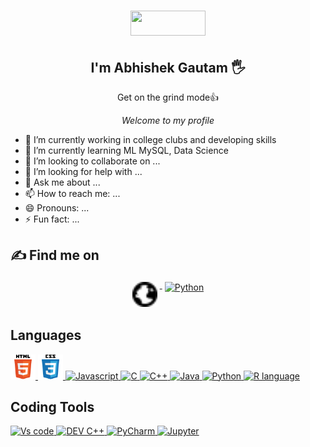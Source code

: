 <h1 align="center"><img src="https://pa1.narvii.com/6546/2c324c2269e27c0f3cbfcd0e758896a03ba18737_hq.gif" width="120" height="40"></h1>
<h2 align="center">I'm Abhishek Gautam 🖐</h2>

<p align="center">Get on the grind mode👍</p>
<p align="center"><i>Welcome to my profile</i></p>

- 🔭 I’m currently working in college clubs and developing skills
- 🌱 I’m currently learning ML MySQL, Data Science
- 👯 I’m looking to collaborate on ...
- 🤔 I’m looking for help with ...
- 💬 Ask me about ...
- 📫 How to reach me: ...
- 😄 Pronouns: ...
- ⚡ Fun fact: ...

## ✍ Find me on
<p align="center">
 <a href="https://github.com/abhishek-220/" target="_blank" rel="noopener noreferrer"> <img src="https://raw.githubusercontent.com/iconic/open-iconic/master/svg/globe.svg" alt="Python" height="40" style="vertical-align:top; margin:4px"> </a>
 <a href="mailto:seigrain5676@gmail.com"> <img src="https://cdn.jsdelivr.net/npm/simple-icons@v3/icons/gmail.svg" alt="Python" height="40" style="vertical-align:top; margin:4px"></a>
</p>




## Languages
<p align="left">
 <a href="https://html.com/">
  <img src="https://raw.githubusercontent.com/devicons/devicon/master/icons/html5/html5-original-wordmark.svg" alt="Html" width="40" height="40">
 </a>
  <a href="https://www.w3schools.com/w3css/defaulT.asp">
  <img src="https://raw.githubusercontent.com/devicons/devicon/master/icons/css3/css3-original-wordmark.svg" alt="CSS" width="40" height="40">
 </a>
  </a>
   <a href="https://www.learn-js.org/">
  <img src="https://seeklogo.com/images/J/javascript-logo-E967E87D74-seeklogo.com.png" alt="Javascript" width="40" height="40">
 </a>
  <a href="https://www.cprogramming.com/">
  <img src="https://upload.wikimedia.org/wikipedia/commons/1/19/C_Logo.png" alt="C" width="40" height="40">
 </a>
  <a href="https://www.w3schools.com/CPP/default.asp">
  <img src="https://upload.wikimedia.org/wikipedia/commons/thumb/1/18/ISO_C%2B%2B_Logo.svg/306px-ISO_C%2B%2B_Logo.svg.png" alt="C++" width="40" height="40">
 </a>
   <a href="https://www.w3schools.com/java/default.asp">
  <img src="https://www.vectorlogo.zone/logos/java/java-vertical.svg" alt="Java" width="40" height="40">
 </a>
  </a>
   <a href="https://www.python.org">
  <img src="https://seeklogo.com/images/P/python-logo-A32636CAA3-seeklogo.com.png" alt="Python" width="40" height="40">
 </a>
   <a href="https://www.w3schools.com/r/default.asp">
  <img src="https://upload.wikimedia.org/wikipedia/commons/thumb/1/1b/R_logo.svg/724px-R_logo.svg.png" alt="R language" width="40" height="40">
 </a>
 </p>
 
 
 ## Coding Tools
 <p align="left">
 <a href="https://code.visualstudio.com/">
  <img src="https://upload.wikimedia.org/wikipedia/commons/thumb/9/9a/Visual_Studio_Code_1.35_icon.svg/512px-Visual_Studio_Code_1.35_icon.svg.png" alt="Vs code" width="40" height="40>
 </a>
  <a href="https://sourceforge.net/projects/orwelldevcpp/">
  <img src="https://www.freeiconspng.com/thumbs/c-logo-icon/dev-visual-c-plus-plus-logo-icon-11.png" alt="DEV C++" width="40" height="40>
 </a>
   <a href="https://www.jetbrains.com/pycharm/">
  <img src="https://upload.wikimedia.org/wikipedia/commons/thumb/1/1d/PyCharm_Icon.svg/512px-PyCharm_Icon.svg.png" alt="PyCharm" width="40" height="40>
 </a>
  </a>
   <a href="https://jupyter.org/">
  <img src="https://upload.wikimedia.org/wikipedia/commons/thumb/3/38/Jupyter_logo.svg/44px-Jupyter_logo.svg.png" alt="Jupyter" width="40" height="40>
 </a>      
 <a href="https://www.eclipse.org/">
  <img src="https://upload.wikimedia.org/wikipedia/commons/thumb/d/d0/Eclipse-Luna-Logo.svg/470px-Eclipse-Luna-Logo.svg.png" alt="Eclipse" width="100" height="40>
 </a>  
 </p>
 
